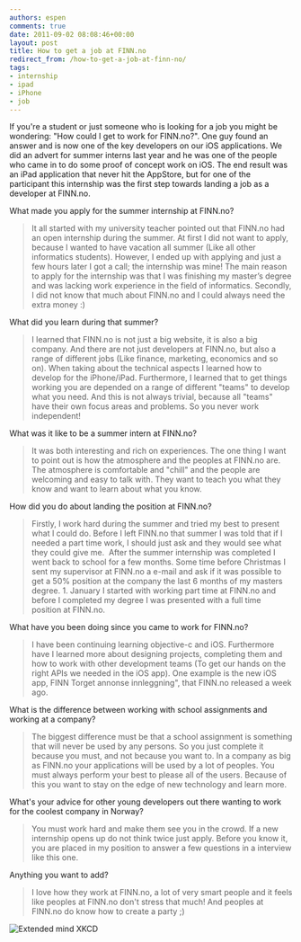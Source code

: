 ```yaml
---
authors: espen
comments: true
date: 2011-09-02 08:08:46+00:00
layout: post
title: How to get a job at FINN.no
redirect_from: /how-to-get-a-job-at-finn-no/
tags:
- internship
- ipad
- iPhone
- job
---
```


If you're a student or just someone who is looking for a job you might be wondering: "How could I get to work for FINN.no?". One guy found an answer and is now one of the key developers on our iOS applications. We did an advert for summer interns last year and he was one of the people who came in to do some proof of concept work on iOS. The end result was an iPad application that never hit the AppStore, but for one of the participant this internship was the first step towards landing a job as a developer at FINN.no.

What made you apply for the summer internship at FINN.no?

> It all started with my university teacher pointed out that FINN.no had an open internship during the summer. At first I did not want to apply, because I wanted to have vacation all summer (Like all other informatics students). However, I ended up with applying and just a few hours later I got a call; the internship was mine! The main reason to apply for the internship was that I was finishing my master’s degree and was lacking work experience in the field of informatics. Secondly, I did not know that much about FINN.no and I could always need the extra money :)

What did you learn during that summer?

> I learned that FINN.no is not just a big website, it is also a big company. And there are not just developers at FINN.no, but also a range of different jobs (Like finance, marketing, economics and so on). When taking about the technical aspects I learned how to develop for the iPhone/iPad. Furthermore, I learned that to get things working you are depended on a range of different "teams" to develop what you need. And this is not always trivial, because all "teams" have their own focus areas and problems. So you never work independent!

What was it like to be a summer intern at FINN.no?

> It was both interesting and rich on experiences. The one thing I want to point out is how the atmosphere and the peoples at FINN.no are. The atmosphere is comfortable and "chill" and the people are welcoming and easy to talk with. They want to teach you what they know and want to learn about what you know.

How did you do about landing the position at FINN.no?

> Firstly, I work hard during the summer and tried my best to present what I could do. Before I left FINN.no that summer I was told that if I needed a part time work, I should just ask and they would see what they could give me.  After the summer internship was completed I went back to school for a few months. Some time before Christmas I sent my supervisor at FINN.no a e-mail and ask if it was possible to get a 50% position at the company the last 6 months of my masters degree. 1. January I started with working part time at FINN.no and before I completed my degree I was presented with a full time position at FINN.no.

What have you been doing since you came to work for FINN.no?

> I have been continuing learning objective-c and iOS. Furthermore have I learned more about designing projects, completing them and how to work with other development teams (To get our hands on the right APIs we needed in the iOS app). One example is the new iOS app, FINN Torget annonse innleggning", that FINN.no released a week ago.

What is the difference between working with school assignments and working at a company?

> The biggest difference must be that a school assignment is something that will never be used by any persons. So you just complete it because you must, and not because you want to. In a company as big as FINN.no your applications will be used by a lot of peoples. You must always perform your best to please all of the users. Because of this you want to stay on the edge of new technology and learn more.

What's your advice for other young developers out there wanting to work for the coolest company in Norway?

> You must work hard and make them see you in the crowd. If a new internship opens up do not think twice just apply. Before you know it, you are placed in my position to answer a few questions in a interview like this one.

Anything you want to add?

> I love how they work at FINN.no, a lot of very smart people and it feels like peoples at FINN.no don't stress that much!
And peoples at FINN.no do know how to create a party ;)

![Extended mind XKCD](http://imgs.xkcd.com/comics/extended_mind.png)